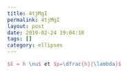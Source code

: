 ```yaml
---
title: 4tjMgI
permalink: 4tjMgI
layout: post
date: 2019-02-24 19:04:10
tags: []
category: ellipses
---
```


```latex
$E = h \nu$ et $p=\dfrac{h}{\lambda}$
```
